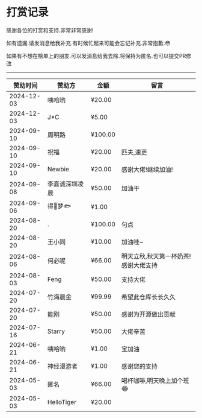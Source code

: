 # 打赏记录

感谢各位的打赏和支持.非常非常感谢!

如有遗漏.请发消息给我补充.有时候忙起来可能会忘记补充.非常抱歉.😳

如果有不想在榜单上的朋友.可以发消息给我去除.将保持为匿名.也可以提交PR修改

---

| 赞助时间       | 赞助方        | 金额      | 留言                  |
|------------|------------|---------|---------------------|
| 2024-12-03 | 咦哈哟        | ¥20.00  |                     |
| 2024-12-03 | J*C        | ¥5.00   |                     |
| 2024-09-10 | 周明路        | ¥100.00 |                     |
| 2024-09-10 | 祝福         | ¥20.00  | 匹夫,速更               |
| 2024-09-10 | Newbie     | ¥20.00  | 感谢大佬!继续加油!          |
| 2024-09-08 | 李嘉诚深圳凌晨    | ¥50.00  | 加油干                 |
| 2024-09-06 | 得🐎梦🐟     | ¥1.00   |                     |
| 2024-08-20 | .          | ¥100.00 | 句点                  |
| 2024-08-20 | 王小同        | ¥10.00  | 加油哇~                |
| 2024-08-06 | 何必呢        | ¥66.00  | 明天立秋,秋天第一杯奶茶!感谢大佬支持 |
| 2024-08-03 | Feng       | ¥50.00  | 支持大佬                |
| 2024-07-20 | 竹海晨金       | ¥99.99  | 希望此仓库长长久久           |
| 2024-07-20 | 能刚         | ¥50.00  | 感谢为开源做出贡献           |
| 2024-07-16 | Starry     | ¥50.00  | 大佬辛苦                |
| 2024-06-21 | 咦哈哟        | ¥1.00   | 宝加油                 |
| 2024-06-21 | 神经漫游者      | ¥1.00   | 感谢您的支持              |
| 2024-05-03 | 匿名         | ¥66.00  | 喝杯咖啡,明天晚上加个班😂      |
| 2024-05-03 | HelloTiger | ¥20.00  |                     |
